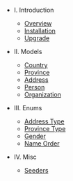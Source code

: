 - I. Introduction
    - [Overview](overview.md)
    - [Installation](installation.md)
    - [Upgrade](upgrade.md)

- II. Models
    - [Country](country.md)
    - [Province](province.md)
    - [Address](address.md)
    - [Person](person.md)
    - [Organization](organization.md)

- III. Enums
    - [Address Type](address-type.md)
    - [Province Type](province-type.md)
    - [Gender](gender.md)
    - [Name Order](name-order.md)

- IV. Misc
    - [Seeders](seeders.md)
